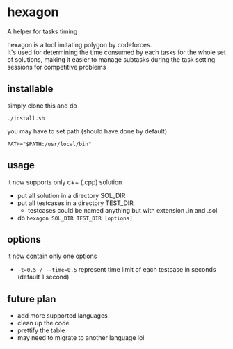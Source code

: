 # hexagon
A helper for tasks timing

hexagon is a tool imitating polygon by codeforces.  
It's used for determining the time consumed by each tasks for the whole set of solutions, making it easier to manage subtasks during the task setting sessions for competitive problems

## installable 
simply clone this and do
```
./install.sh
```
you may have to set path (should have done by default)
```
PATH="$PATH:/usr/local/bin"
```
  
## usage
it now supports only c++ (.cpp) solution
- put all solution in a directory SOL_DIR
- put all testcases in a directory TEST_DIR
    - testcases could be named anything but with extension .in and .sol
- do ```hexagon SOL_DIR TEST_DIR [options]```

## options
it now contain only one options 
- ```-t=0.5 / --time=0.5``` represent time limit of each testcase in seconds (default 1 second)

## future plan
- add more supported languages
- clean up the code
- prettify the table
- may need to migrate to another language lol
